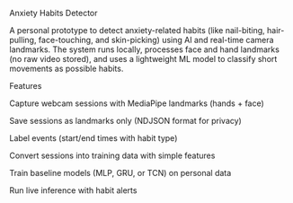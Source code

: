 Anxiety Habits Detector

A personal prototype to detect anxiety-related habits (like nail-biting, hair-pulling, face-touching, and skin-picking) using AI and real-time camera landmarks.
The system runs locally, processes face and hand landmarks (no raw video stored), and uses a lightweight ML model to classify short movements as possible habits.

Features

Capture webcam sessions with MediaPipe landmarks (hands + face)

Save sessions as landmarks only (NDJSON format for privacy)

Label events (start/end times with habit type)

Convert sessions into training data with simple features

Train baseline models (MLP, GRU, or TCN) on personal data

Run live inference with habit alerts
